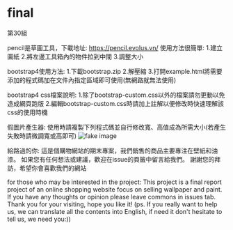 # final
第30組

pencil是草圖工具，下載地址: https://pencil.evolus.vn/
使用方法很簡單:
1.建立圖紙
2.將左邊工具箱內的物件拉到中間
3.調整大小

bootstrap4使用方法:
1.下載bootstrap.zip
2.解壓縮
3.打開example.html將需要添加的程式碼加在文件內指定區域即可使用(無網路就無法使用)


bootstrap4 css檔案說明:
1.除了bootstrap-custom.css以外的檔案請勿更動以免造成網頁跑版
2.編輯bootstrap-custom.css時請加上註解以便修改時快速理解該css的使用時機

假圖片產生器:
  使用時請複製下列程式碼並自行修改寬、高值成為所需大小(若產生失敗時請微調寬或高即可)
<img src="http://fakeimg.pl/寬x高/" alt="fake image">

給路過的你:
這是個購物網站的期末專案，我們銷售的商品主要專注在壁紙和油漆。
如果您有任何想法或建議，歡迎在issue的頁籤中留言給我們。
謝謝您的拜訪，希望你會喜歡我們的網站

for those who may be interested in the project:
This project is a final report project of an online shopping website focus on selling wallpaper and paint.
If you have any thoughts or opinion please leave commons in issues tab.
Thank you for your visiting, hope you like it!
(ps. If you really want to help us, we can translate all the contents into English, if need it don't hesitate to tell us, we need you:))
